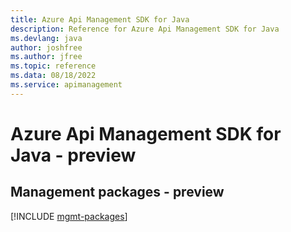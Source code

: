 ```yaml
---
title: Azure Api Management SDK for Java
description: Reference for Azure Api Management SDK for Java
ms.devlang: java
author: joshfree
ms.author: jfree
ms.topic: reference
ms.data: 08/18/2022
ms.service: apimanagement
---
```

# Azure Api Management SDK for Java - preview

## Management packages - preview
[!INCLUDE [mgmt-packages](api-management-mgmt-index.md)]